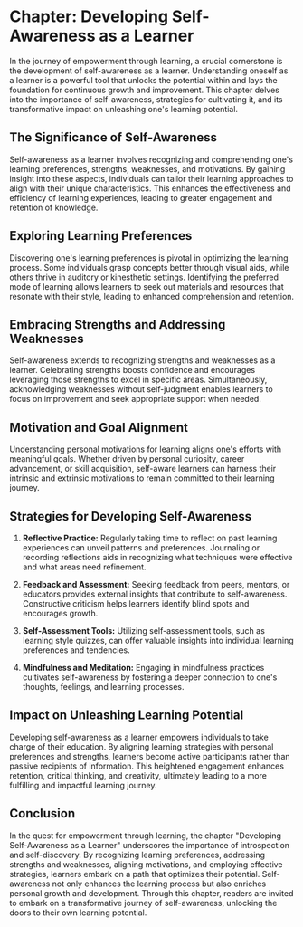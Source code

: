 Chapter: Developing Self-Awareness as a Learner
===============================================

In the journey of empowerment through learning, a crucial cornerstone is the development of self-awareness as a learner. Understanding oneself as a learner is a powerful tool that unlocks the potential within and lays the foundation for continuous growth and improvement. This chapter delves into the importance of self-awareness, strategies for cultivating it, and its transformative impact on unleashing one's learning potential.

The Significance of Self-Awareness
----------------------------------

Self-awareness as a learner involves recognizing and comprehending one's learning preferences, strengths, weaknesses, and motivations. By gaining insight into these aspects, individuals can tailor their learning approaches to align with their unique characteristics. This enhances the effectiveness and efficiency of learning experiences, leading to greater engagement and retention of knowledge.

Exploring Learning Preferences
------------------------------

Discovering one's learning preferences is pivotal in optimizing the learning process. Some individuals grasp concepts better through visual aids, while others thrive in auditory or kinesthetic settings. Identifying the preferred mode of learning allows learners to seek out materials and resources that resonate with their style, leading to enhanced comprehension and retention.

Embracing Strengths and Addressing Weaknesses
---------------------------------------------

Self-awareness extends to recognizing strengths and weaknesses as a learner. Celebrating strengths boosts confidence and encourages leveraging those strengths to excel in specific areas. Simultaneously, acknowledging weaknesses without self-judgment enables learners to focus on improvement and seek appropriate support when needed.

Motivation and Goal Alignment
-----------------------------

Understanding personal motivations for learning aligns one's efforts with meaningful goals. Whether driven by personal curiosity, career advancement, or skill acquisition, self-aware learners can harness their intrinsic and extrinsic motivations to remain committed to their learning journey.

Strategies for Developing Self-Awareness
----------------------------------------

1. **Reflective Practice:** Regularly taking time to reflect on past learning experiences can unveil patterns and preferences. Journaling or recording reflections aids in recognizing what techniques were effective and what areas need refinement.

2. **Feedback and Assessment:** Seeking feedback from peers, mentors, or educators provides external insights that contribute to self-awareness. Constructive criticism helps learners identify blind spots and encourages growth.

3. **Self-Assessment Tools:** Utilizing self-assessment tools, such as learning style quizzes, can offer valuable insights into individual learning preferences and tendencies.

4. **Mindfulness and Meditation:** Engaging in mindfulness practices cultivates self-awareness by fostering a deeper connection to one's thoughts, feelings, and learning processes.

Impact on Unleashing Learning Potential
---------------------------------------

Developing self-awareness as a learner empowers individuals to take charge of their education. By aligning learning strategies with personal preferences and strengths, learners become active participants rather than passive recipients of information. This heightened engagement enhances retention, critical thinking, and creativity, ultimately leading to a more fulfilling and impactful learning journey.

Conclusion
----------

In the quest for empowerment through learning, the chapter "Developing Self-Awareness as a Learner" underscores the importance of introspection and self-discovery. By recognizing learning preferences, addressing strengths and weaknesses, aligning motivations, and employing effective strategies, learners embark on a path that optimizes their potential. Self-awareness not only enhances the learning process but also enriches personal growth and development. Through this chapter, readers are invited to embark on a transformative journey of self-awareness, unlocking the doors to their own learning potential.
